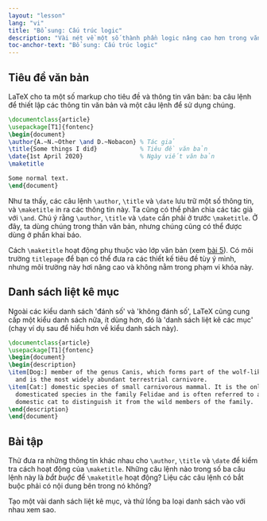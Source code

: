 ```yaml
---
layout: "lesson"
lang: "vi"
title: "Bổ sung: Cấu trúc logic"
description: "Vài nét về một số thành phần logic nâng cao hơn trong văn bản."
toc-anchor-text: "Bổ sung: Cấu trúc logic"
---
```


## Tiêu đề văn bản

LaTeX cho ta một số markup cho tiêu đề và thông tin văn bản: ba câu lệnh để
thiết lập các thông tin văn bản và một câu lệnh để sử dụng chúng.

```latex
\documentclass{article}
\usepackage[T1]{fontenc}
\begin{document}
\author{A.~N.~Other \and D.~Nobacon} % Tác giả
\title{Some things I did}            % Tiêu đề văn bản
\date{1st April 2020}                % Ngày viết văn bản
\maketitle

Some normal text.
\end{document}
```

Như ta thấy, các câu lệnh `\author`, `\title` và `\date` lưu trữ một số thông
tin, và `\maketitle` in ra các thông tin này. Ta cũng có thể phân chia các tác
giả với `\and`. Chú ý rằng `\author`, `\title` và `\date` cần phải ở trước
`\maketitle`. Ở đây, ta dùng chúng trong thân văn bản, nhưng chúng cũng có thể
được dùng ở phần khai báo.

Cách `\maketitle` hoạt động phụ thuộc vào lớp văn bản (xem [bài 5](lesson-05)).
Có môi trường `titlepage` để bạn có thể đưa ra các thiết kế tiêu đề tùy ý mình,
nhưng môi trường này hơi nâng cao và không nằm trong phạm vi khóa này.

## Danh sách liệt kê mục

Ngoài các kiểu danh sách 'đánh số' và 'không đánh số', LaTeX cũng cung cấp một
kiểu danh sách nữa, ít dùng hơn, đó là 'danh sách liệt kê các mục' (chạy ví dụ
sau để hiểu hơn về kiểu danh sách này).

```latex
\documentclass{article}
\usepackage[T1]{fontenc}
\begin{document}
\begin{description}
\item[Dog:] member of the genus Canis, which forms part of the wolf-like canids,
  and is the most widely abundant terrestrial carnivore.
\item[Cat:] domestic species of small carnivorous mammal. It is the only
  domesticated species in the family Felidae and is often referred to as the
  domestic cat to distinguish it from the wild members of the family.
\end{description}
\end{document}
```

## Bài tập

Thử đưa ra những thông tin khác nhau cho `\author`, `\title` và `\date` để kiểm
tra cách hoạt động của `\maketitle`. Những câu lệnh nào trong số ba câu lệnh này
là *bắt buộc* để `\maketitle` hoạt động? Liệu các câu lệnh có bắt buộc phải có
nội dung bên trong nó không?

Tạo một vài danh sách liệt kê mục, và thử lồng ba loại danh sách vào với nhau
xem sao.
